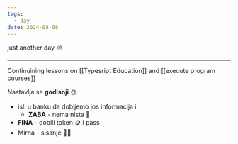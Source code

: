```yaml
---
tags:
  - day
date: 2024-08-08
---
```

just another day ⛅

---

Continuining lessons on [[Typesript Education]] and [[execute program courses]]

Nastavlja se **godisnji** 🌞

- isli u banku da dobijemo jos informacija ℹ
	- **ZABA** - nema nista 👐
- **FINA** - dobili token 🪙 i pass
- Mirna - sisanje 💇‍♀
